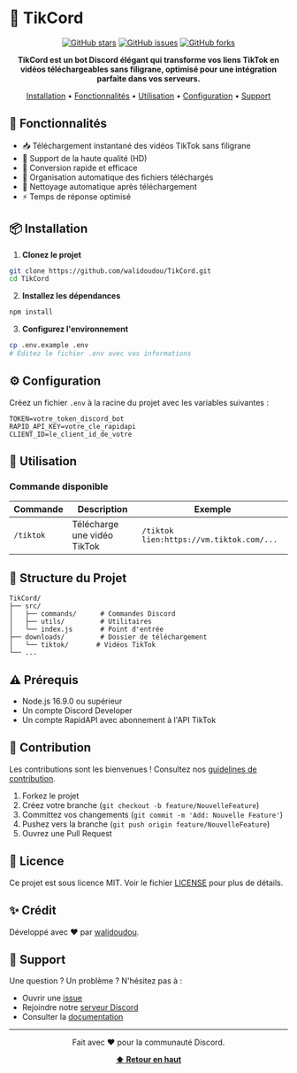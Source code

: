 # 🤖 TikCord

<div align="center">

<!-- ![TikCord Banner](https://raw.githubusercontent.com/walidoudou/TikCord/main/assets/banner.png) -->

[![GitHub stars](https://img.shields.io/github/stars/walidoudou/TikCord)](https://github.com/walidoudou/TikCord/stargazers)
[![GitHub issues](https://img.shields.io/github/issues/walidoudou/TikCord)](https://github.com/walidoudou/TikCord/issues)
[![GitHub forks](https://img.shields.io/github/forks/walidoudou/TikCord)](https://github.com/walidoudou/TikCord/network)

**TikCord est un bot Discord élégant qui transforme vos liens TikTok en vidéos téléchargeables sans filigrane, optimisé pour une intégration parfaite dans vos serveurs.**

[Installation](#-installation) • 
[Fonctionnalités](#-fonctionnalités) • 
[Utilisation](#-utilisation) • 
[Configuration](#-configuration) • 
[Support](#-support)

</div>

## 🌟 Fonctionnalités

- 📥 Téléchargement instantané des vidéos TikTok sans filigrane
- 🎥 Support de la haute qualité (HD)
- 🔄 Conversion rapide et efficace
- 📁 Organisation automatique des fichiers téléchargés
- 🧹 Nettoyage automatique après téléchargement
- ⚡ Temps de réponse optimisé

## 📦 Installation

1. **Clonez le projet**
```bash
git clone https://github.com/walidoudou/TikCord.git
cd TikCord
```

2. **Installez les dépendances**
```bash
npm install
```

3. **Configurez l'environnement**
```bash
cp .env.example .env
# Éditez le fichier .env avec vos informations
```

## ⚙️ Configuration

Créez un fichier `.env` à la racine du projet avec les variables suivantes :

```env
TOKEN=votre_token_discord_bot
RAPID_API_KEY=votre_cle_rapidapi
CLIENT_ID=le_client_id_de_votre
```

## 🚀 Utilisation

### Commande disponible

| Commande | Description | Exemple |
|----------|-------------|---------|
| `/tiktok` | Télécharge une vidéo TikTok | `/tiktok lien:https://vm.tiktok.com/...` |

## 📂 Structure du Projet

```
TikCord/
├── src/
│   ├── commands/      # Commandes Discord
│   ├── utils/         # Utilitaires
│   └── index.js       # Point d'entrée
├── downloads/         # Dossier de téléchargement
│   └── tiktok/       # Vidéos TikTok
└── ...
```

## ⚠️ Prérequis

- Node.js 16.9.0 ou supérieur
- Un compte Discord Developer
- Un compte RapidAPI avec abonnement à l'API TikTok

## 🤝 Contribution

Les contributions sont les bienvenues ! Consultez nos [guidelines de contribution](https://github.com/walidoudou/TikCord/CONTRIBUTING.md).

1. Forkez le projet
2. Créez votre branche (`git checkout -b feature/NouvelleFeature`)
3. Committez vos changements (`git commit -m 'Add: Nouvelle Feature'`)
4. Pushez vers la branche (`git push origin feature/NouvelleFeature`)
5. Ouvrez une Pull Request

## 📝 Licence

Ce projet est sous licence MIT. Voir le fichier [LICENSE](https://github.com/walidoudou/TikCord/LICENSE) pour plus de détails.

## ✨ Crédit

Développé avec ❤️ par [walidoudou](https://github.com/walidoudou).

## 💬 Support

Une question ? Un problème ? N'hésitez pas à :
- Ouvrir une [issue](https://github.com/walidoudou/TikCord/issues)
- Rejoindre notre [serveur Discord](https://discord.gg/5Syw9ngqnz)
- Consulter la [documentation](https://github.com/walidoudou/TikCord/wiki)

---

<div align="center">
  
Fait avec ❤️ pour la communauté Discord.

**[⬆ Retour en haut](#-tikcord)**

</div>